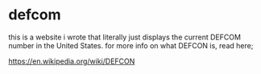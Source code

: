 # defcom

this is a website i wrote that literally just displays the current DEFCOM number in the United States. for more info on what DEFCON is, read here;

https://en.wikipedia.org/wiki/DEFCON